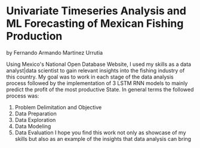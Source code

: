 # Univariate Timeseries Analysis and ML Forecasting of Mexican Fishing Production
by Fernando Armando Martinez Urrutia

Using Mexico's National Open Database Website, I used my skills as a data analyst|data scientist to gain relevant insights into the fishing industry of this country.
My goal was to work in each stage of the data analysis process followed by the implementation of 3 LSTM RNN models to mainly predict the profit
of the most productive State. 
In general terms the followed process was:
  1. Problem Delimitation and Objective 
  2. Data Preparation
  3. Data Exploration
  4. Data Modeling
  5. Data Evaluation
I hope you find this work not only as showcase of my skills but also as an example of the insights that data analysis can bring
